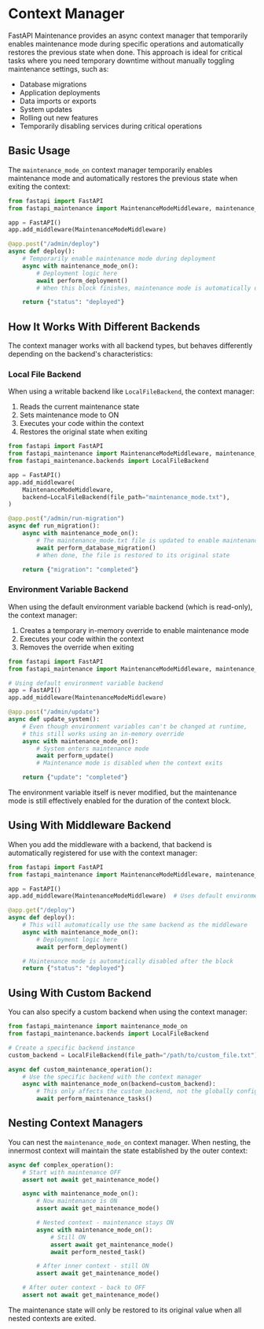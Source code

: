 # Context Manager

FastAPI Maintenance provides an async context manager that temporarily enables maintenance mode during specific operations and automatically restores the previous state when done. This approach is ideal for critical tasks where you need temporary downtime without manually toggling maintenance settings, such as:

- Database migrations
- Application deployments
- Data imports or exports
- System updates
- Rolling out new features
- Temporarily disabling services during critical operations

## Basic Usage

The `maintenance_mode_on` context manager temporarily enables maintenance mode and automatically restores the previous state when exiting the context:

```python
from fastapi import FastAPI
from fastapi_maintenance import MaintenanceModeMiddleware, maintenance_mode_on

app = FastAPI()
app.add_middleware(MaintenanceModeMiddleware)

@app.post("/admin/deploy")
async def deploy():
    # Temporarily enable maintenance mode during deployment
    async with maintenance_mode_on():
        # Deployment logic here
        await perform_deployment()
        # When this block finishes, maintenance mode is automatically disabled

    return {"status": "deployed"}
```

## How It Works With Different Backends

The context manager works with all backend types, but behaves differently depending on the backend's characteristics:

### Local File Backend

When using a writable backend like `LocalFileBackend`, the context manager:
1. Reads the current maintenance state
2. Sets maintenance mode to ON
3. Executes your code within the context
4. Restores the original state when exiting

```python
from fastapi import FastAPI
from fastapi_maintenance import MaintenanceModeMiddleware, maintenance_mode_on
from fastapi_maintenance.backends import LocalFileBackend

app = FastAPI()
app.add_middleware(
    MaintenanceModeMiddleware,
    backend=LocalFileBackend(file_path="maintenance_mode.txt"),
)

@app.post("/admin/run-migration")
async def run_migration():
    async with maintenance_mode_on():
        # The maintenance_mode.txt file is updated to enable maintenance
        await perform_database_migration()
        # When done, the file is restored to its original state

    return {"migration": "completed"}
```

### Environment Variable Backend

When using the default environment variable backend (which is read-only), the context manager:
1. Creates a temporary in-memory override to enable maintenance mode
2. Executes your code within the context
3. Removes the override when exiting

```python
from fastapi import FastAPI
from fastapi_maintenance import MaintenanceModeMiddleware, maintenance_mode_on

# Using default environment variable backend
app = FastAPI()
app.add_middleware(MaintenanceModeMiddleware)

@app.post("/admin/update")
async def update_system():
    # Even though environment variables can't be changed at runtime,
    # this still works using an in-memory override
    async with maintenance_mode_on():
        # System enters maintenance mode
        await perform_update()
        # Maintenance mode is disabled when the context exits

    return {"update": "completed"}
```

The environment variable itself is never modified, but the maintenance mode is still effectively enabled for the duration of the context block.

## Using With Middleware Backend

When you add the middleware with a backend, that backend is automatically registered for use with the context manager:

```python
from fastapi import FastAPI
from fastapi_maintenance import MaintenanceModeMiddleware, maintenance_mode_on

app = FastAPI()
app.add_middleware(MaintenanceModeMiddleware)  # Uses default environment variable backend

@app.get("/deploy")
async def deploy():
    # This will automatically use the same backend as the middleware
    async with maintenance_mode_on():
        # Deployment logic here
        await perform_deployment()

    # Maintenance mode is automatically disabled after the block
    return {"status": "deployed"}
```

## Using With Custom Backend

You can also specify a custom backend when using the context manager:

```python
from fastapi_maintenance import maintenance_mode_on
from fastapi_maintenance.backends import LocalFileBackend

# Create a specific backend instance
custom_backend = LocalFileBackend(file_path="/path/to/custom_file.txt")

async def custom_maintenance_operation():
    # Use the specific backend with the context manager
    async with maintenance_mode_on(backend=custom_backend):
        # This only affects the custom_backend, not the globally configured one
        await perform_maintenance_tasks()
```

## Nesting Context Managers

You can nest the `maintenance_mode_on` context manager. When nesting, the innermost context will maintain the state established by the outer context:

```python
async def complex_operation():
    # Start with maintenance OFF
    assert not await get_maintenance_mode()

    async with maintenance_mode_on():
        # Now maintenance is ON
        assert await get_maintenance_mode()

        # Nested context - maintenance stays ON
        async with maintenance_mode_on():
            # Still ON
            assert await get_maintenance_mode()
            await perform_nested_task()

        # After inner context - still ON
        assert await get_maintenance_mode()

    # After outer context - back to OFF
    assert not await get_maintenance_mode()
```

The maintenance state will only be restored to its original value when all nested contexts are exited.
